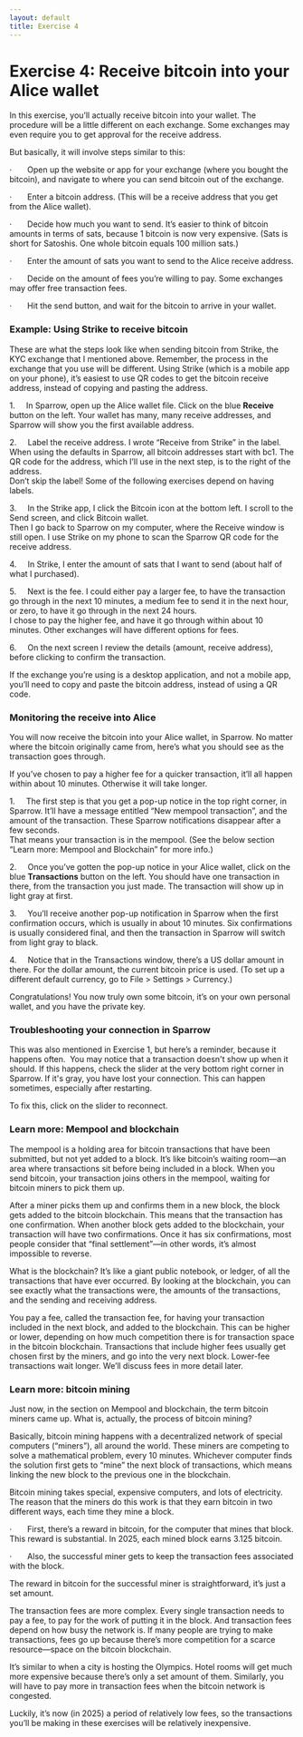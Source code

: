 ```yaml
---
layout: default
title: Exercise 4
---
```

# Exercise 4: Receive bitcoin into your Alice wallet

In this exercise, you’ll actually receive bitcoin into your wallet. The procedure will be a little different on each exchange. Some exchanges may even require you to get approval for the receive address.

But basically, it will involve steps similar to this:

·       Open up the website or app for your exchange (where you bought the bitcoin), and navigate to where you can send bitcoin out of the exchange.

·       Enter a bitcoin address. (This will be a receive address that you get from the Alice wallet).

·       Decide how much you want to send. It’s easier to think of bitcoin amounts in terms of sats, because 1 bitcoin is now very expensive. (Sats is short for Satoshis. One whole bitcoin equals 100 million sats.)

·       Enter the amount of sats you want to send to the Alice receive address.

·       Decide on the amount of fees you’re willing to pay. Some exchanges may offer free transaction fees.

·       Hit the send button, and wait for the bitcoin to arrive in your wallet.

### Example: Using Strike to receive bitcoin

These are what the steps look like when sending bitcoin from Strike, the KYC exchange that I mentioned above. Remember, the process in the exchange that you use will be different. Using Strike (which is a mobile app on your phone), it’s easiest to use QR codes to get the bitcoin receive address, instead of copying and pasting the address.

1.     In Sparrow, open up the Alice wallet file. Click on the blue **Receive** button on the left. Your wallet has many, many receive addresses, and Sparrow will show you the first available address.

2.     Label the receive address. I wrote “Receive from Strike” in the label. When using the defaults in Sparrow, all bitcoin addresses start with bc1. The QR code for the address, which I’ll use in the next step, is to the right of the address.  
Don’t skip the label! Some of the following exercises depend on having labels.

3.     In the Strike app, I click the Bitcoin icon at the bottom left. I scroll to the Send screen, and click Bitcoin wallet.  
Then I go back to Sparrow on my computer, where the Receive window is still open. I use Strike on my phone to scan the Sparrow QR code for the receive address.

4.     In Strike, I enter the amount of sats that I want to send (about half of what I purchased).

5.     Next is the fee. I could either pay a larger fee, to have the transaction go through in the next 10 minutes, a medium fee to send it in the next hour, or zero, to have it go through in the next 24 hours.  
I chose to pay the higher fee, and have it go through within about 10 minutes. Other exchanges will have different options for fees.

6.     On the next screen I review the details (amount, receive address), before clicking to confirm the transaction.

If the exchange you’re using is a desktop application, and not a mobile app, you’ll need to copy and paste the bitcoin address, instead of using a QR code.

### Monitoring the receive into Alice

You will now receive the bitcoin into your Alice wallet, in Sparrow. No matter where the bitcoin originally came from, here’s what you should see as the transaction goes through.

If you’ve chosen to pay a higher fee for a quicker transaction, it’ll all happen within about 10 minutes. Otherwise it will take longer.

1.     The first step is that you get a pop-up notice in the top right corner, in Sparrow. It’ll have a message entitled “New mempool transaction”, and the amount of the transaction. These Sparrow notifications disappear after a few seconds.  
That means your transaction is in the mempool. (See the below section “Learn more: Mempool and Blockchain” for more info.)

2.     Once you’ve gotten the pop-up notice in your Alice wallet, click on the blue **Transactions** button on the left. You should have one transaction in there, from the transaction you just made. The transaction will show up in light gray at first.

3.     You’ll receive another pop-up notification in Sparrow when the first confirmation occurs, which is usually in about 10 minutes. Six confirmations is usually considered final, and then the transaction in Sparrow will switch from light gray to black.

4.     Notice that in the Transactions window, there’s a US dollar amount in there. For the dollar amount, the current bitcoin price is used. (To set up a different default currency, go to File > Settings > Currency.)

Congratulations! You now truly own some bitcoin, it’s on your own personal wallet, and you have the private key.

### Troubleshooting your connection in Sparrow

This was also mentioned in Exercise 1, but here’s a reminder, because it happens often.  You may notice that a transaction doesn't show up when it should. If this happens, check the slider at the very bottom right corner in Sparrow. If it's gray, you have lost your connection. This can happen sometimes, especially after restarting.

To fix this, click on the slider to reconnect.

### Learn more: Mempool and blockchain

The mempool is a holding area for bitcoin transactions that have been submitted, but not yet added to a block. It’s like bitcoin’s waiting room—an area where transactions sit before being included in a block. When you send bitcoin, your transaction joins others in the mempool, waiting for bitcoin miners to pick them up.

After a miner picks them up and confirms them in a new block, the block gets added to the bitcoin blockchain. This means that the transaction has one confirmation. When another block gets added to the blockchain, your transaction will have two confirmations. Once it has six confirmations, most people consider that “final settlement”—in other words, it’s almost impossible to reverse.

What is the blockchain? It’s like a giant public notebook, or ledger, of all the transactions that have ever occurred. By looking at the blockchain, you can see exactly what the transactions were, the amounts of the transactions, and the sending and receiving address.

You pay a fee, called the transaction fee, for having your transaction included in the next block, and added to the blockchain. This can be higher or lower, depending on how much competition there is for transaction space in the bitcoin blockchain. Transactions that include higher fees usually get chosen first by the miners, and go into the very next block. Lower-fee transactions wait longer. We’ll discuss fees in more detail later.

### Learn more: bitcoin mining

Just now, in the section on Mempool and blockchain, the term bitcoin miners came up. What is, actually, the process of bitcoin mining?

Basically, bitcoin mining happens with a decentralized network of special computers (“miners”), all around the world. These miners are competing to solve a mathematical problem, every 10 minutes. Whichever computer finds the solution first gets to “mine” the next block of transactions, which means linking the new block to the previous one in the blockchain.

Bitcoin mining takes special, expensive computers, and lots of electricity. The reason that the miners do this work is that they earn bitcoin in two different ways, each time they mine a block.

·       First, there’s a reward in bitcoin, for the computer that mines that block. This reward is substantial. In 2025, each mined block earns 3.125 bitcoin.

·       Also, the successful miner gets to keep the transaction fees associated with the block.

The reward in bitcoin for the successful miner is straightforward, it’s just a set amount.

The transaction fees are more complex. Every single transaction needs to pay a fee, to pay for the work of putting it in the block. And transaction fees depend on how busy the network is. If many people are trying to make transactions, fees go up because there’s more competition for a scarce resource—space on the bitcoin blockchain.

It’s similar to when a city is hosting the Olympics. Hotel rooms will get much more expensive because there’s only a set amount of them. Similarly, you will have to pay more in transaction fees when the bitcoin network is congested.

Luckily, it’s now (in 2025) a period of relatively low fees, so the transactions you’ll be making in these exercises will be relatively inexpensive.